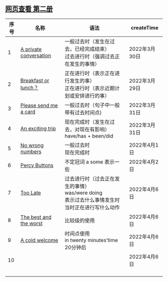 



## [网页查看 第二册](https://chenmx08.github.io/new-concept-english.github.io/)

| 序号 | 名称                                         | 语法                                                         | createTime    |
| ---- | -------------------------------------------- | ------------------------------------------------------------ | ------------- |
| 1    | [A private conversation](./新概念2/1/1.html) | 一般过去时（发生在过去，已经完成结束）<br/>过去进行时（强调过去正在发生的事情） | 2022年3月30日 |
| 2    | [Breakfast or lunch？](./新概念2/2/2.html)   | 正在进行时（表示正在进行发生的事）<br/>正在进行时（表示近期计划或安排进行的事） | 2022年3月29日 |
| 3    | [Please send me a card](./新概念2/3/3.html)  | 一般过去时（句子中一般带有过去时间点)                        | 2022年3月31日 |
| 4    | [An exciting trip](./新概念2/4/4.html)       | 现在完成时（发生在过去，对现在有影响）<br/>have/has + been/did | 2022年3月31日 |
| 5    | [No wrong numbers](./新概念2/5/5.html)       | 一般过去时<br/>现在完成时                                    | 2022年4月1日  |
| 6    | [Percy Buttons](./新概念2/6/6.html)          | 不定冠词 a some 表示一些                                     | 2022年4月2日  |
| 7    | [Too Late](./新概念2/7/7.html)               | 过去进行时（过去正在发生的事情）<br/>was/were doing<br/> 表示过去什么事情发生时当时正在进行写什么动作 | 2022年4月6日  |
| 8    | [The best and the worst](./新概念2/8/8.html) | 比较级的使用                                                 | 2022年4月6日  |
| 9    | [A cold welcome](./新概念2/9/9.html)         | 时间点使用<br/>in twenty minutes’time 20分钟后               | 2022年4月6日  |
| 10   |                                              |                                                              | 2022年4月6日  |
|      |                                              |                                                              |               |
|      |                                              |                                                              |               |
|      |                                              |                                                              |               |
|      |                                              |                                                              |               |

 



